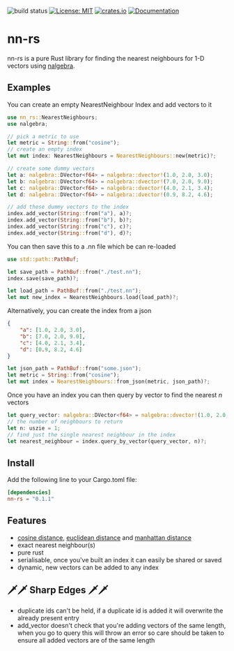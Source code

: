 ![build status](https://github.com/benjaminjellis/nn-rs/actions/workflows/ci.yml/badge.svg)
[![License: MIT](https://img.shields.io/badge/License-MIT-yellow.svg)](https://github.com/benjaminjellis/nn-rs/blob/main/LICENSE)
[![crates.io](https://img.shields.io/crates/v/nn-rs.svg)](https://crates.io/crates/nn-rs)
[![Documentation](https://docs.rs/nn-rs/badge.svg)](https://docs.rs/nn-rs)


# nn-rs
nn-rs is a pure Rust library for finding the nearest neighbours for 1-D vectors using [nalgebra](https://github.com/dimforge/nalgebra). 

## Examples 

You can create an empty NearestNeighbour Index and add vectors to it 
```rust
use nn_rs::NearestNeighbours;
use nalgebra;

// pick a metric to use 
let metric = String::from("cosine");
// create an empty index
let mut index: NearestNeighbours = NearestNeighbours::new(metric)?;

// create some dummy vectors 
let a: nalgebra::DVector<f64> = nalgebra::dvector!(1.0, 2.0, 3.0);
let b: nalgebra::DVector<f64> = nalgebra::dvector!(7.0, 2.0, 9.0);
let c: nalgebra::DVector<f64> = nalgebra::dvector!(4.0, 2.1, 3.4);
let d: nalgebra::DVector<f64> = nalgebra::dvector!(0.9, 8.2, 4.6);

// add these dummy vectors to the index
index.add_vector(String::from("a"), a)?;
index.add_vector(String::from("b"), b)?;
index.add_vector(String::from("c"), c)?;
index.add_vector(String::from("d"), d)?;
``` 

You can then save this to a .nn file which be can re-loaded  
```rust 
use std::path::PathBuf;

let save_path = PathBuf::from("./test.nn");
index.save(save_path)?;

let load_path = PathBuf::from("./test.nn");
let mut new_index = NearestNeighbours.load(load_path)?;
```

Alternatively, you can create the index from a json

```json 
{
    "a": [1.0, 2.0, 3.0],
    "b": [7.0, 2.0, 9.0],
    "c": [4.0, 2.1, 3.4],
    "d": [0.9, 8.2, 4.6]
}
```

```rust
let json_path = PathBuf::from("some.json");
let metric = String::from("cosine");
let mut index = NearestNeighbours::from_json(metric, json_path)?;
```

Once you have an index you can then query by vector to find the nearest <i>n</i> vectors 
```rust
let query_vector: nalgebra::DVector<f64> = nalgebra::dvector!(1.0, 2.0, 3.0);
// the number of neighbours to return
let n: uszie = 1;
// find just the single nearest neighbour in the index 
let nearest_neighbour = index.query_by_vector(query_vector, n)?;
```

## Install 
Add the following line to your Cargo.toml file:

```toml
[dependencies]
nn-rs = "0.1.1"
```

## Features 

- [cosine distance](https://en.wikipedia.org/wiki/Cosine_similarity), [euclidean distance](https://en.wikipedia.org/wiki/Euclidean_distance) and [manhattan distance](https://en.wikipedia.org/wiki/Taxicab_geometry)
- exact nearest neighbour(s)
- pure rust
- serialisable, once you've built an index it can easily be shared or saved
- dynamic, new vectors can be added to any index 

## 🗡️🗡️ Sharp Edges 🗡️🗡️

- duplicate ids can't be held, if a duplicate id is added it will overwrite the already present entry
- add_vector doesn't check that you're adding vectors of the same length, when you go 
to query this will throw an error so care should be taken to ensure all added vectors are of the same length

